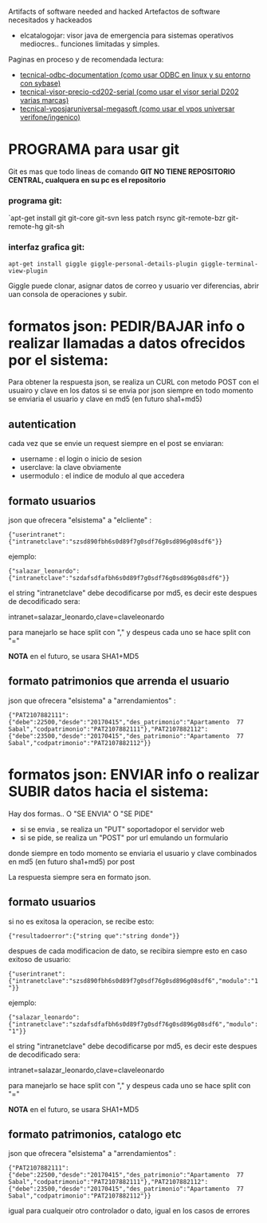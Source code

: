 Artifacts of software needed and hacked
Artefactos de software necesitados y hackeados

* elcatalogojar: visor java de emergencia para sistemas operativos mediocres.. funciones limitadas y simples.

Paginas en proceso y de recomendada lectura:

* [tecnical-odbc-documentation (como usar ODBC en linux y su entorno con sybase)](https://gitlab.com/nerp/nerpextras/wikis/tecnical-odbc-documentation)
* [tecnical-visor-precio-cd202-serial (como usar el visor serial D202 varias marcas)](https://gitlab.com/nerp/nerpextras/wikis/tecnical-visor-precio-cd202-serial)
* [tecnical-vposjaruniversal-megasoft (como usar el vpos universar verifone/ingenico)](https://gitlab.com/nerp/nerpextras/wikis/vposjaruniversal-megasoft-verifone-ingenico)

# PROGRAMA para usar git

Git es mas que todo lineas de comando **GIT NO TIENE REPOSITORIO CENTRAL, cualquera en su pc es el repositorio**

### programa git:

`apt-get install git git-core git-svn less patch rsync git-remote-bzr git-remote-hg git-sh

### interfaz grafica git:

`apt-get install giggle giggle-personal-details-plugin giggle-terminal-view-plugin`

Giggle puede clonar, asignar datos de correo y usuario ver diferencias, abrir uan consola de operaciones y subir.

# formatos json: PEDIR/BAJAR info o realizar llamadas a datos ofrecidos por el sistema:

Para obtener la respuesta json, se realiza un CURL con metodo POST con el usuairo y clave en los datos
si se envia por json siempre en todo momento se enviaria el usuario y clave en md5 (en futuro sha1+md5)

## autentication

cada vez que se envie un request siempre en el post se enviaran:

* username : el login o inicio de sesion
* userclave: la clave obviamente
* usermodulo : el indice de modulo al que accedera

## formato usuarios

json que ofrecera "elsistema" a "elcliente" : 

`{"userintranet":{"intranetclave":"szsd890fbh6s0d89f7g0sdf76g0sd896g08sdf6"}}`

ejemplo:

`{"salazar_leonardo":{"intranetclave":"szdafsdfafbh6s0d89f7g0sdf76g0sd896g08sdf6"}}`

el string "intranetclave" debe decodificarse por md5, es decir este despues de decodificado sera:

intranet=salazar_leonardo,clave=claveleonardo

para manejarlo se hace split con "," y despeus cada uno se hace split con "="

**NOTA** en el futuro, se usara SHA1+MD5

## formato patrimonios que arrenda el usuario

json que ofrecera "elsistema" a "arrendamientos" : 

`{"PAT2107882111":{"debe":22500,"desde":"20170415","des_patrimonio":"Apartamento  77 Sabal","codpatrimonio":"PAT2107882111"},"PAT2107882112":{"debe":23500,"desde":"20170415","des_patrimonio":"Apartamento  77 Sabal","codpatrimonio":"PAT2107882112"}}`


# formatos json: ENVIAR info o realizar SUBIR datos hacia el sistema:

Hay dos formas..  O "SE ENVIA" O "SE PIDE"

* si se envia , se realiza un "PUT" soportadopor el servidor web
* si se pide, se realiza un "POST" por url emulando un formulario

donde siempre en todo momento se enviaria el usuario y clave combinados en md5 (en futuro sha1+md5) por post

La respuesta siempre sera en formato json.

## formato usuarios

si no es exitosa la operacion, se recibe esto:

`{"resultadoerror":{"string que":"string donde"}}`

despues de cada modificacion de dato, se recibira siempre esto en caso exitoso de usuario:

`{"userintranet":{"intranetclave":"szsd890fbh6s0d89f7g0sdf76g0sd896g08sdf6","modulo":"1"}}`

ejemplo:

`{"salazar_leonardo":{"intranetclave":"szdafsdfafbh6s0d89f7g0sdf76g0sd896g08sdf6","modulo":"1"}}`

el string "intranetclave" debe decodificarse por md5, es decir este despues de decodificado sera:

intranet=salazar_leonardo,clave=claveleonardo

para manejarlo se hace split con "," y despeus cada uno se hace split con "="

**NOTA** en el futuro, se usara SHA1+MD5

## formato patrimonios, catalogo etc

json que ofrecera "elsistema" a "arrendamientos" : 

`{"PAT2107882111":{"debe":22500,"desde":"20170415","des_patrimonio":"Apartamento  77 Sabal","codpatrimonio":"PAT2107882111"},"PAT2107882112":{"debe":23500,"desde":"20170415","des_patrimonio":"Apartamento  77 Sabal","codpatrimonio":"PAT2107882112"}}`

igual para cualqueir otro controlador o dato, igual en los casos de errores
